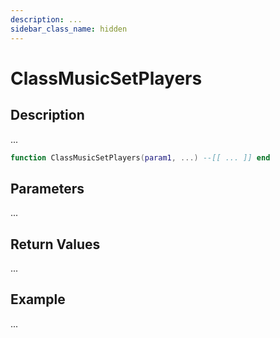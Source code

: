 ```yaml
---
description: ...
sidebar_class_name: hidden
---
```


# ClassMusicSetPlayers

## Description

...

```lua
function ClassMusicSetPlayers(param1, ...) --[[ ... ]] end
```

## Parameters

...

## Return Values

...

## Example

...

